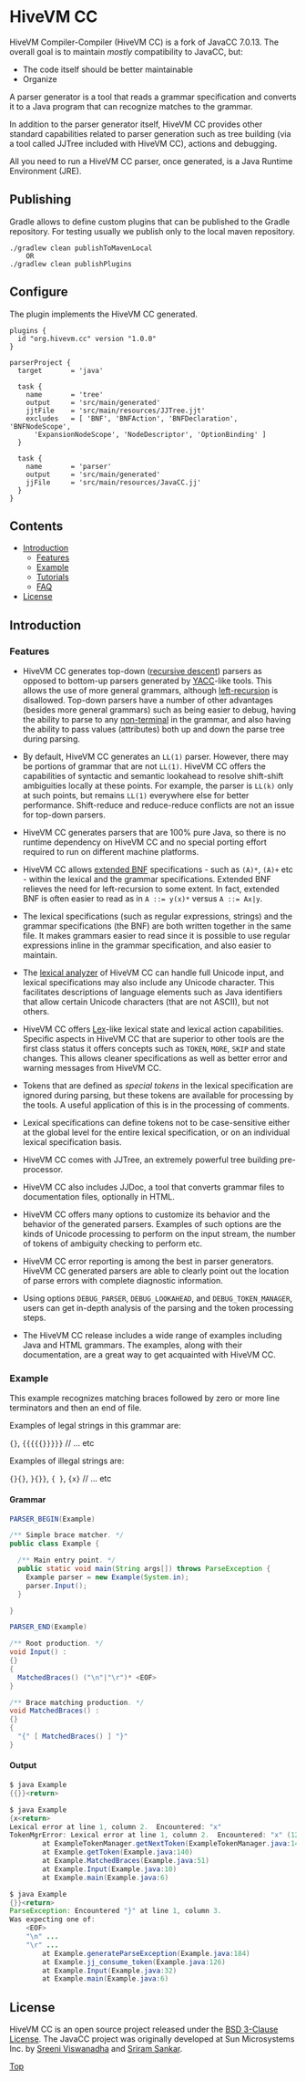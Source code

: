 # <a name="top"></a>HiveVM CC

HiveVM Compiler-Compiler (HiveVM CC) is a fork of JavaCC 7.0.13.
The overall goal is to maintain *mostly* compatibility to JavaCC, but:
* The code itself should be better maintainable
* Organize 

A parser generator is a tool that reads a grammar specification and converts it to a Java program that can recognize matches to the grammar.

In addition to the parser generator itself, HiveVM CC provides other standard capabilities related to parser generation such as tree building (via a tool called JJTree included with HiveVM CC), actions and debugging.

All you need to run a HiveVM CC parser, once generated, is a Java Runtime Environment (JRE).

## Publishing

Gradle allows to define custom plugins that can be published to the Gradle repository. For testing usually we publish only to the local maven repository.

~~~
./gradlew clean publishToMavenLocal
	OR
./gradlew clean publishPlugins
~~~



## Configure

The plugin implements the HiveVM CC generated.

~~~
plugins {
  id "org.hivevm.cc" version "1.0.0"
}

parserProject {
  target       = 'java'

  task {
    name       = 'tree'
    output     = 'src/main/generated'
    jjtFile    = 'src/main/resources/JJTree.jjt'
    excludes   = [ 'BNF', 'BNFAction', 'BNFDeclaration', 'BNFNodeScope',
      'ExpansionNodeScope', 'NodeDescriptor', 'OptionBinding' ]
  }

  task {
    name       = 'parser'
    output     = 'src/main/generated'
    jjFile     = 'src/main/resources/JavaCC.jj'
  }
}
~~~

## <a name="toc"></a>Contents

- [Introduction](#introduction)
  * [Features](#features)
  * [Example](#example)
  * [Tutorials](docs/tutorials/index.md)
  * [FAQ](docs/faq.md)
- [License](#license)

## <a name="introduction"></a>Introduction

### <a name="features"></a>Features

* HiveVM CC generates top-down ([recursive descent](https://en.wikipedia.org/wiki/Recursive_descent_parser)) parsers as opposed to bottom-up parsers generated by [YACC](https://en.wikipedia.org/wiki/Yacc)-like tools. This allows the use of more general grammars, although [left-recursion](https://en.wikipedia.org/wiki/Left_recursion) is disallowed. Top-down parsers have a number of other advantages (besides more general grammars) such as being easier to debug, having the ability to parse to any [non-terminal](https://en.wikipedia.org/wiki/Terminal_and_nonterminal_symbols) in the grammar, and also having the ability to pass values (attributes) both up and down the parse tree during parsing.

* By default, HiveVM CC generates an `LL(1)` parser. However, there may be portions of grammar that are not `LL(1)`. HiveVM CC offers the capabilities of syntactic and semantic lookahead to resolve shift-shift ambiguities locally at these points. For example, the parser is `LL(k)` only at such points, but remains `LL(1)` everywhere else for better performance. Shift-reduce and reduce-reduce conflicts are not an issue for top-down parsers.

* HiveVM CC generates parsers that are 100% pure Java, so there is no runtime dependency on HiveVM CC and no special porting effort required to run on different machine platforms.

* HiveVM CC allows [extended BNF](https://en.wikipedia.org/wiki/Extended_Backus%E2%80%93Naur_form) specifications - such as `(A)*`, `(A)+` etc - within the lexical and the grammar specifications. Extended BNF relieves the need for left-recursion to some extent. In fact, extended BNF is often easier to read as in `A ::= y(x)*` versus `A ::= Ax|y`.

* The lexical specifications (such as regular expressions, strings) and the grammar specifications (the BNF) are both written together in the same file. It makes grammars easier to read since it is possible to use regular expressions inline in the grammar specification, and also easier to maintain.

* The [lexical analyzer](https://en.wikipedia.org/wiki/Lexical_analysis) of HiveVM CC can handle full Unicode input, and lexical specifications may also include any Unicode character. This facilitates descriptions of language elements such as Java identifiers that allow certain Unicode characters (that are not ASCII), but not others.

* HiveVM CC offers [Lex](https://en.wikipedia.org/wiki/Lex_(software))-like lexical state and lexical action capabilities. Specific aspects in HiveVM CC that are superior to other tools are the first class status it offers concepts such as `TOKEN`, `MORE`, `SKIP` and state changes. This allows cleaner specifications as well as better error and warning messages from HiveVM CC.

* Tokens that are defined as *special tokens* in the lexical specification are ignored during parsing, but these tokens are available for processing by the tools. A useful application of this is in the processing of comments.

* Lexical specifications can define tokens not to be case-sensitive either at the global level for the entire lexical specification, or on an individual lexical specification basis.

* HiveVM CC comes with JJTree, an extremely powerful tree building pre-processor.

* HiveVM CC also includes JJDoc, a tool that converts grammar files to documentation files, optionally in HTML.

* HiveVM CC offers many options to customize its behavior and the behavior of the generated parsers. Examples of such options are the kinds of Unicode processing to perform on the input stream, the number of tokens of ambiguity checking to perform etc.

* HiveVM CC error reporting is among the best in parser generators. HiveVM CC generated parsers are able to clearly point out the location of parse errors with complete diagnostic information.

* Using options `DEBUG_PARSER`, `DEBUG_LOOKAHEAD`, and `DEBUG_TOKEN_MANAGER`, users can get in-depth analysis of the parsing and the token processing steps.

* The HiveVM CC release includes a wide range of examples including Java and HTML grammars. The examples, along with their documentation, are a great way to get acquainted with HiveVM CC.


### <a name="example"></a>Example

This example recognizes matching braces followed by zero or more line terminators and then an end of file.

Examples of legal strings in this grammar are:

`{}`, `{{{{{}}}}}` // ... etc

Examples of illegal strings are:

`{}{}`, `}{}}`, `{ }`, `{x}` // ... etc

#### Grammar
```java
PARSER_BEGIN(Example)

/** Simple brace matcher. */
public class Example {

  /** Main entry point. */
  public static void main(String args[]) throws ParseException {
    Example parser = new Example(System.in);
    parser.Input();
  }

}

PARSER_END(Example)

/** Root production. */
void Input() :
{}
{
  MatchedBraces() ("\n"|"\r")* <EOF>
}

/** Brace matching production. */
void MatchedBraces() :
{}
{
  "{" [ MatchedBraces() ] "}"
}
```

#### Output
```java
$ java Example
{{}}<return>
```

```java
$ java Example
{x<return>
Lexical error at line 1, column 2.  Encountered: "x"
TokenMgrError: Lexical error at line 1, column 2.  Encountered: "x" (120), after : ""
        at ExampleTokenManager.getNextToken(ExampleTokenManager.java:146)
        at Example.getToken(Example.java:140)
        at Example.MatchedBraces(Example.java:51)
        at Example.Input(Example.java:10)
        at Example.main(Example.java:6)
```

```java
$ java Example
{}}<return>
ParseException: Encountered "}" at line 1, column 3.
Was expecting one of:
    <EOF>
    "\n" ...
    "\r" ...
        at Example.generateParseException(Example.java:184)
        at Example.jj_consume_token(Example.java:126)
        at Example.Input(Example.java:32)
        at Example.main(Example.java:6)
```

## <a name="license"></a>License

HiveVM CC is an open source project released under the [BSD 3-Clause License](LICENSE). The JavaCC project was originally developed at Sun Microsystems Inc. by [Sreeni Viswanadha](https://github.com/kaikalur) and [Sriram Sankar](https://twitter.com/sankarsearch).

[Top](#top)

<br>
